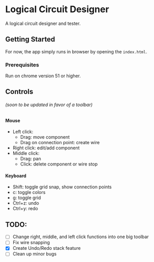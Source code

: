 # Logical Circuit Designer

A logical circuit designer and tester.

## Getting Started

For now, the app simply runs in browser by opening the `index.html`.

### Prerequisites

Run on chrome version 51 or higher.

## Controls
###### (soon to be updated in favor of a toolbar)
#### Mouse
- Left click:
  - Drag: move component
  - Drag on connection point: create wire
- Right click: edit/add component
- Middle click:
  - Drag: pan
  - Click: delete component or wire stop
#### Keyboard
- Shift: toggle grid snap, show connection points
- c: toggle colors
- g: toggle grid
- Ctrl+z: undo
- Ctrl+y: redo

## TODO:
- [ ] Change right, middle, and left click functions into one big toolbar
- [ ] Fix wire snapping
- [X] Create Undo/Redo stack feature
- [ ] Clean up minor bugs
